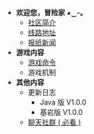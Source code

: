 * **欢迎您，冒险家 ◕‿-｡**
  * [<i class="fas fa-globe"></i> 社区简介](/welcome/welcome.md)
  * [<i class="fas fa-network-wired"></i> 线路地址](/welcome/ip.md)
  * [<i class="far fa-newspaper"></i> 报纸新闻](/news/news.md)
* **<i class="fas fa-puzzle-piece"></i> 游戏内容**
  * [<i class="fas fa-terminal"></i> 游戏命令](/game/command.md)
  * <i class="fas fa-snowman"></i> 游戏机制 
* **<i class="fas fa-feather-alt"></i> 其他内容**
  * <i class="fas fa-comment-dots"></i> 更新日志
    * **<i class="fab fa-java"></i>** Java 版 V1.0.0
    * <i class="fas fa-mobile-alt"></i> 基岩版 V1.0.0
  * [<i class="far fa-comments"></i> 聊天社群 ( 必看 )](/other/chat.md)
